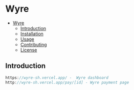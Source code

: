 # Wyre

- [Wyre](#wyre)
  - [Introduction](#introduction)
  - [Installation](#installation)
  - [Usage](#usage)
  - [Contributing](#contributing)
  - [License](#license)


## Introduction

```dart
https://wyre-sh.vercel.app/ -  Wyre dashboard
http://wyre-sh.vercel.app/pay/[id] - Wyre payment page
```